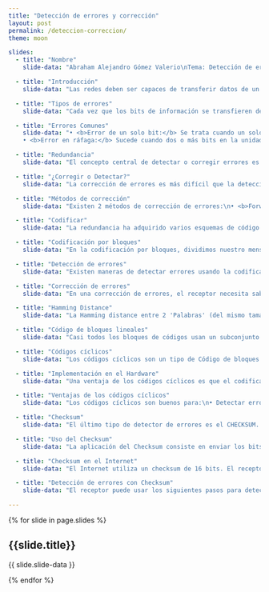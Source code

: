 ```yaml
---
title: "Detección de errores y corrección"
layout: post
permalink: /deteccion-correccion/
theme: moon

slides:
  - title: "Nombre"
    slide-data: "Abraham Alejandro Gómez Valerio\nTema: Detección de errores y corrección\nMétodo: RevealJS y Slides"

  - title: "Introducción"
    slide-data: "Las redes deben ser capaces de transferir datos de un dispositivo a otro con una buena precisión. La mayoría de aplicaciones deben garantizar que los datos recibidos sean iguales a los transmitidos. Cada vez que se transmiten datos pueden existir errores o que se corrompan los datos, por ello requieren de un mecanismo para detectar y corregir errores."

  - title: "Tipos de errores"
    slide-data: "Cada vez que los bits de información se transfieren de un punto a otro, pueden sufrir interferencias. Esto provoca que puedan cambiar la forma de la señal que se vaya a recibir. Un solo error de un bit puede cambiar un 0 a un 1 o viceversa, incluso llegando a cambiar varios bits."

  - title: "Errores Comunes"
    slide-data: "• <b>Error de un solo bit:</b> Se trata cuando un solo bit de una cantidad de datos se cambia de un 0 a un 1 o de un 1 a un 0.\n
    • <b>Error en ráfaga:</b> Sucede cuando dos o más bits en la unidad de datos cambian de 0 a 1 o viceversa, afectando a más bits."

  - title: "Redundancia"
    slide-data: "El concepto central de detectar o corregir errores es la redundancia. Para detectar o corregir errores, se necesitan enviar bits extra junto a nuestros datos. Esta redundancia es eliminada por el receptor, permitiendo detectar o corregir los bits corruptos."

  - title: "¿Corregir o Detectar?"
    slide-data: "La corrección de errores es más difícil que la detección.\n• <b>Detección de errores:</b> Solo observa si ha ocurrido un error, no interesa el número de errores.\n• <b>Corrección de errores:</b> Se necesita saber el número exacto de bits corruptos y su localización."

  - title: "Métodos de corrección"
    slide-data: "Existen 2 métodos de corrección de errores:\n• <b>Forward error correction:</b> El receptor intenta adivinar el mensaje usando los bits restantes.\n• <b>Retransmisión:</b> El receptor pide al emisor reenviar el mensaje hasta que llegue sin errores."

  - title: "Codificar"
    slide-data: "La redundancia ha adquirido varios esquemas de código. El emisor añade redundancia a los bits mientras un proceso crea una relación entre los bits redundantes y los bits verdaderos detectados."

  - title: "Codificación por bloques"
    slide-data: "En la codificación por bloques, dividimos nuestro mensaje en bloques, cada uno con 'K' cantidad de bits llamada 'Palabra'. Se añaden 'r' bits redundantes para crear una longitud 'n = k + r'."

  - title: "Detección de errores"
    slide-data: "Existen maneras de detectar errores usando la codificación por bloques.\n1. El receptor encuentra la lista de los 'Códigos' válidos.\n2. El 'Código' original ha sido cambiado a uno inválido."

  - title: "Corrección de errores"
    slide-data: "En una corrección de errores, el receptor necesita saber que un solo 'código' es inválido. Por ello, necesita encontrar (o adivinar) el 'código' original enviado."

  - title: "Hamming Distance"
    slide-data: "La Hamming distance entre 2 'Palabras' (del mismo tamaño) es el número de diferencias entre sus bits. Se encuentra usando un operador de XOR y contando el número de 1s en el resultado."

  - title: "Código de bloques lineales"
    slide-data: "Casi todos los bloques de códigos usan un subconjunto llamado Código de bloques lineales. Los bloques no lineales hacen más difícil la detección y corrección de errores."

  - title: "Códigos cíclicos"
    slide-data: "Los códigos cíclicos son un tipo de Código de bloques con una propiedad extra. Si un 'Código' es rotado o sus dígitos se ponen al revés, el resultado será otro 'Código' diferente."

  - title: "Implementación en el Hardware"
    slide-data: "Una ventaja de los códigos cíclicos es que el codificador y el decodificador pueden ser fácilmente implementados en hardware. Sin embargo, esto incrementa el ratio de verificación de bits."

  - title: "Ventajas de los códigos cíclicos"
    slide-data: "Los códigos cíclicos son buenos para:\n• Detectar errores de 1 bit, errores dobles, errores impares y errores de ráfaga.\n• Implementarse fácilmente en hardware y software."

  - title: "Checksum"
    slide-data: "El último tipo de detector de errores es el CHECKSUM. Se basa en la redundancia y es utilizado por diversos protocolos de Internet para la detección de errores."

  - title: "Uso del Checksum"
    slide-data: "La aplicación del Checksum consiste en enviar los bits al receptor junto con la suma de los bits dentro del paquete, permitiendo al receptor comparar el resultado."

  - title: "Checksum en el Internet"
    slide-data: "El Internet utiliza un checksum de 16 bits. El receptor calcula el resultado al dividir el mensaje en palabras de 16 bits y sumarlas usando complemento a uno."

  - title: "Detección de errores con Checksum"
    slide-data: "El receptor puede usar los siguientes pasos para detectar errores:\n1. El mensaje (incluido el checksum) se divide en palabras de 16 bits.\n2. Se suman las palabras, incluyendo 1 más.\n3. La suma es complementada y se convierte en el nuevo checksum.\n4. Si el checksum es 0, el mensaje es aceptado; de lo contrario, será rechazado."

---
```


{% for slide in page.slides %}
                    
<section data-background="{% if slide.background %}{{slide.background}}{% else %}{{page.background}}{% endif %}"><h1>{{slide.title}}</h1>{{ slide.slide-data }}</section>
                    
{% endfor %}
    
